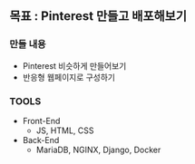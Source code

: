 ## 목표 : Pinterest 만들고 배포해보기



### 만들 내용 

- Pinterest 비슷하게 만들어보기 
- 반응형 웹페이지로 구성하기 

### TOOLS

- Front-End
  - JS, HTML, CSS
- Back-End
  - MariaDB, NGINX, Django, Docker

